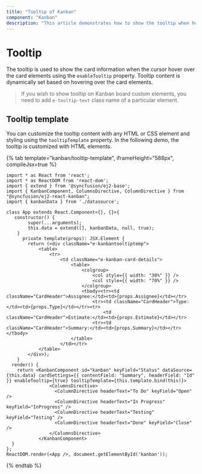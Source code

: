 ```yaml
---
title: "Tooltip of Kanban"
component: "Kanban"
description: "This article demonstrates how to show the tooltip when hovering card elements and also explained how to use template."
---
```


# Tooltip

The tooltip is used to show the card information when the cursor hover over the card elements using the `enableTooltip` property. Tooltip content is dynamically set based on hovering over the card elements.

> If you wish to show tooltip on Kanban board custom elements, you need to add `e-tooltip-text` class name of a particular element.

## Tooltip template

You can customize the tooltip content with any HTML or CSS element and styling using the `tooltipTemplate` property. In the following demo, the tooltip is customized with HTML elements.

{% tab template="kanban/tooltip-template", iframeHeight="588px", compileJsx=true %}

```tsx
import * as React from 'react';
import * as ReactDOM from 'react-dom';
import { extend } from '@syncfusion/ej2-base';
import { KanbanComponent, ColumnsDirective, ColumnDirective } from "@syncfusion/ej2-react-kanban";
import { kanbanData } from './datasource';

class App extends React.Component<{}, {}>{
   constructor() {
        super(...arguments);
        this.data = extend([], kanbanData, null, true);
    }
      private template(props): JSX.Element {
        return (<div className="e-kanbantooltiptemp">
            <table>
                <tr>
                    <td className="e-kanban-card-details">
                        <table>
                            <colgroup>
                                <col style={{ width: "30%" }} />
                                <col style={{ width: "70%" }} />
                            </colgroup>
                            <tbody><tr><td className="CardHeader">Assignee:</td><td>{props.Assignee}</td></tr>
                                <tr><td className="CardHeader">Type:</td><td>{props.Type}</td></tr><tr>
                                    <td className="CardHeader">Estimate:</td><td>{props.Estimate}</td></tr>
                                <tr><td className="CardHeader">Summary:</td><td>{props.Summary}</td></tr></tbody>
                        </table>
                    </td></tr>
            </table>
        </div>);
    }
  render() {
    return <KanbanComponent id="kanban" keyField="Status" dataSource={this.data} cardSettings={{ contentField: "Summary", headerField: "Id" }} enableTooltip={true} tooltipTemplate={this.template.bind(this)}>
                <ColumnsDirective>
                  <ColumnDirective headerText="To Do" keyField="Open" />
                  <ColumnDirective headerText="In Progress" keyField="InProgress" />
                  <ColumnDirective headerText="Testing" keyField="Testing" />
                  <ColumnDirective headerText="Done" keyField="Close" />
                </ColumnsDirective>
            </KanbanComponent>
  }
};
ReactDOM.render(<App />, document.getElementById('kanban'));

```

{% endtab %}
